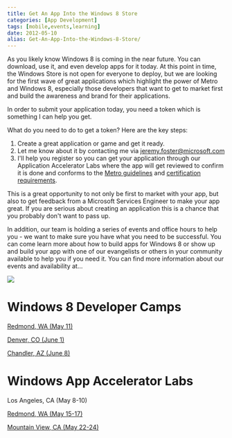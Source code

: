 ```yaml
---
title: Get An App Into the Windows 8 Store
categories: [App Development]
tags: [mobile,events,learning]
date: 2012-05-10
alias: Get-An-App-Into-the-Windows-8-Store/
---
```


As you likely know Windows 8 is coming in the near future. You can download, use it, and even develop apps for it today. At this point in time, the Windows Store is not open for everyone to deploy, but we are looking for the first wave of great applications which highlight the power of Metro and Windows 8, especially those developers that want to get to market first and build the awareness and brand for their applications.

In order to submit your application today, you need a token which is something I can help you get.

What do you need to do to get a token? Here are the key steps:

1.  Create a great application or game and get it ready.
2.  Let me know about it by contacting me via [jeremy.foster@microsoft.com](mailto:jeremy.foster@microsoft.com)
3.  I&#39;ll help you register so you can get your application through our Application Accelerator Labs where the app will get reviewed to confirm it is done and conforms to the [Metro guidelines](http://msdn.microsoft.com/en-us/library/windows/apps/hh465424) and [certification requirements](http://msdn.microsoft.com/en-us/library/windows/apps/hh694083.aspx).

This is a great opportunity to not only be first to market with your app, but also to get feedback from a Microsoft Services Engineer to make your app great. If you are serious about creating an application this is a chance that you probably don&#39;t want to pass up.

In addition, our team is holding a series of events and office hours to help you - we want to make sure you have what you need to be successful. You can come learn more about how to build apps for Windows 8 or show up and build your app with one of our evangelists or others in your community available to help you if you need it. You can find more information about our events and availability at...

![](/files/appinstore_01.png)

# Windows 8 Developer Camps

[Redmond, WA (May 11)](http://www.microsoft.com/click/services/Redirect2.ashx?CR_CC=200090761&amp;CR_EAC=300039498)

[Denver, CO (June 1)](http://www.microsoft.com/click/services/Redirect2.ashx?CR_CC=200090761&amp;CR_EAC=300039502)

[Chandler, AZ (June 8)](http://www.microsoft.com/click/services/Redirect2.ashx?CR_CC=200090761&amp;CR_EAC=300039504)

# Windows App Accelerator Labs

Los Angeles, CA (May 8-10)

[Redmond, WA (May 15-17)](https://msevents.microsoft.com/cui/EventDetail.aspx?culture=en-US&amp;EventID=1032507920&amp;IO=JMxNB5I5wwpdm/i5/7qf2g%3d%3d)

[Mountain View, CA (May 22-24)](https://msevents.microsoft.com/cui/EventDetail.aspx?culture=en-US&amp;EventID=1032507921&amp;IO=JMxNB5I5wwoSznz3qP9Szg%3d%3d)